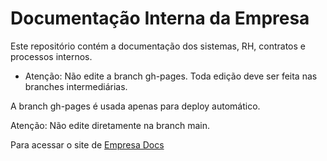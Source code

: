 # Documentação Interna da Empresa

Este repositório contém a documentação dos sistemas, RH, contratos e processos internos.

* Atenção: Não edite a branch gh-pages. Toda edição deve ser feita nas branches intermediárias.

A branch gh-pages é usada apenas para deploy automático.

Atenção: Não edite diretamente na branch main.

Para acessar o site de [Empresa Docs](https://andrearms10.github.io/empresa-docs/) 
